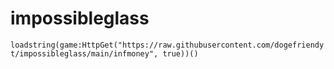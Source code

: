 # impossibleglass

```loadstring(game:HttpGet("https://raw.githubusercontent.com/dogefriendyt/impossibleglass/main/infmoney", true))()```
